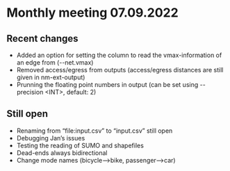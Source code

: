 # Monthly meeting 07.09.2022
## Recent changes
* Added an option for setting the column to read the vmax-information of an edge from (--net.vmax)
* Removed access/egress from outputs (access/egress distances are still given in nm-ext-output)
* Prunning the floating point numbers in output (can be set using --precision &lt;INT&gt;, default: 2)

## Still open
* Renaming from “file:input.csv” to “input.csv” still open
* Debugging Jan’s issues
* Testing the reading of SUMO and shapefiles
* Dead-ends always bidirectional
* Change mode names (bicycle-->bike, passenger-->car)


